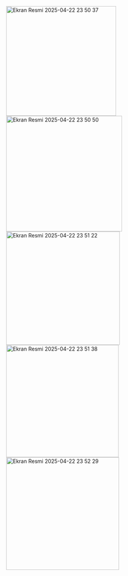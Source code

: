 <img width="295" alt="Ekran Resmi 2025-04-22 23 50 37" src="https://github.com/user-attachments/assets/8c8fe0f0-8471-48bd-a473-172c16248365" />
<img width="311" alt="Ekran Resmi 2025-04-22 23 50 50" src="https://github.com/user-attachments/assets/a02e3a8d-524b-4f2c-a74a-105a6c9746c5" />
<img width="305" alt="Ekran Resmi 2025-04-22 23 51 22" src="https://github.com/user-attachments/assets/8425513d-b2e9-4328-aebf-8799a5e2bde9" />
<img width="302" alt="Ekran Resmi 2025-04-22 23 51 38" src="https://github.com/user-attachments/assets/e2c78861-5877-433a-a6e8-7a60e7da77ec" />
<img width="303" alt="Ekran Resmi 2025-04-22 23 52 29" src="https://github.com/user-attachments/assets/edb28ad5-60b5-41c8-ac28-6726b1d25529" />
